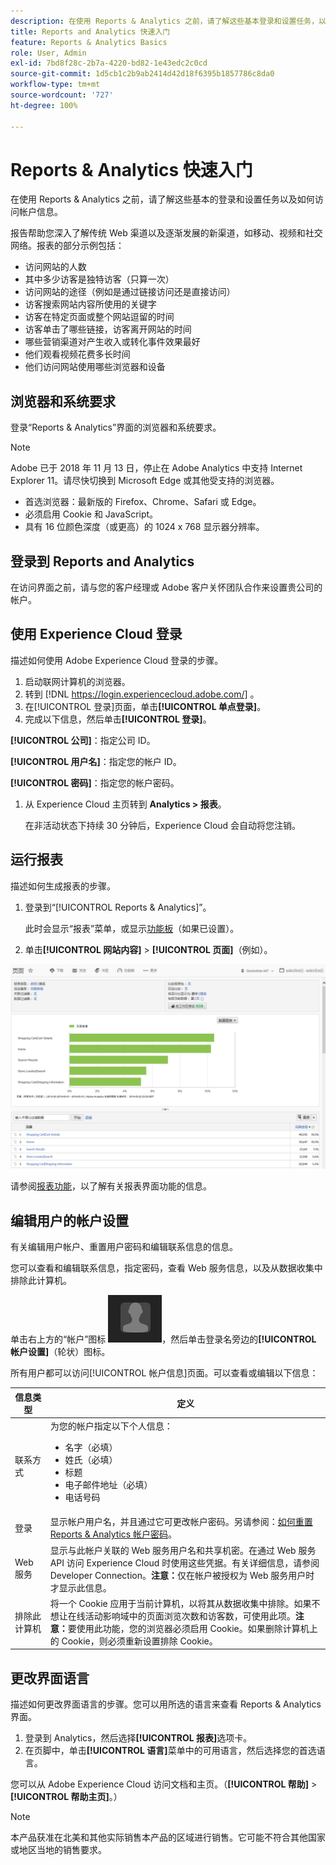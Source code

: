 ```yaml
---
description: 在使用 Reports & Analytics 之前，请了解这些基本登录和设置任务，以及如何访问帐户信息。
title: Reports and Analytics 快速入门
feature: Reports & Analytics Basics
role: User, Admin
exl-id: 7bd8f28c-2b7a-4220-bd82-1e43edc2c0cd
source-git-commit: 1d5cb1c2b9ab2414d42d18f6395b1857786c8da0
workflow-type: tm+mt
source-wordcount: '727'
ht-degree: 100%

---
```


# Reports &amp; Analytics 快速入门

在使用 Reports &amp; Analytics 之前，请了解这些基本的登录和设置任务以及如何访问帐户信息。

报告帮助您深入了解传统 Web 渠道以及逐渐发展的新渠道，如移动、视频和社交网络。报表的部分示例包括：

* 访问网站的人数
* 其中多少访客是独特访客（只算一次）
* 访问网站的途径（例如是通过链接访问还是直接访问）
* 访客搜索网站内容所使用的关键字
* 访客在特定页面或整个网站逗留的时间
* 访客单击了哪些链接，访客离开网站的时间
* 哪些营销渠道对产生收入或转化事件效果最好
* 他们观看视频花费多长时间
* 他们访问网站使用哪些浏览器和设备

## 浏览器和系统要求

登录“Reports &amp; Analytics”界面的浏览器和系统要求。

>[!NOTE]
>Adobe 已于 2018 年 11 月 13 日，停止在 Adobe Analytics 中支持 Internet Explorer 11。请尽快切换到 Microsoft Edge 或其他受支持的浏览器。

* 首选浏览器：最新版的 Firefox、Chrome、Safari 或 Edge。
* 必须启用 Cookie 和 JavaScript。
* 具有 16 位颜色深度（或更高）的 1024 x 768 显示器分辨率。

## 登录到 Reports and Analytics

在访问界面之前，请与您的客户经理或 Adobe 客户关怀团队合作来设置贵公司的帐户。

## 使用 Experience Cloud 登录

描述如何使用 Adobe Experience Cloud 登录的步骤。

1. 启动联网计算机的浏览器。
1. 转到 [!DNL https://login.experiencecloud.adobe.com/] 。
1.  在[!UICONTROL 登录]页面，单击&#x200B;**[!UICONTROL 单点登录]**。
1.  完成以下信息，然后单击&#x200B;**[!UICONTROL 登录]**。

   **[!UICONTROL 公司]**：指定公司 ID。

   **[!UICONTROL 用户名]**：指定您的帐户 ID。

   **[!UICONTROL 密码]**：指定您的帐户密码。
1. 从 Experience Cloud 主页转到 **Analytics > 报表**。

   在非活动状态下持续 30 分钟后，Experience Cloud 会自动将您注销。

## 运行报表

描述如何生成报表的步骤。

1. 登录到“[!UICONTROL Reports &amp; Analytics]”。

   此时会显示“报表”菜单，或显示[功能板](/help/analyze/reports-analytics/dashboard.md)（如果已设置）。

1.  单击&#x200B;**[!UICONTROL 网站内容]** > **[!UICONTROL 页面]**（例如）。

   ![](assets/pages_report.png)

   请参阅[报表功能](/help/analyze/reports-analytics/overview/report-overview.md)，以了解有关报表界面功能的信息。

## 编辑用户的帐户设置

有关编辑用户帐户、重置用户密码和编辑联系信息的信息。

您可以查看和编辑联系信息，指定密码，查看 Web 服务信息，以及从数据收集中排除此计算机。

单击右上方的“帐户”图标 ![](assets/account.png)，然后单击登录名旁边的&#x200B;**[!UICONTROL 帐户设置]**（轮状）图标。

所有用户都可以访问[!UICONTROL 帐户信息]页面。可以查看或编辑以下信息：

| 信息类型 | 定义 |
| --- | --- |
| 联系方式 | 为您的帐户指定以下个人信息：<ul><li>名字（必填）</li><li>姓氏（必填）</li><li>标题</li><li>电子邮件地址（必填）</li><li>电话号码</li></ul> |
| 登录 | 显示帐户用户名，并且通过它可更改帐户密码。另请参阅：[如何重置 Reports &amp; Analytics 帐户密码](https://experienceleague.adobe.com/docs/analytics/technotes/troubleshoot-login.html?lang=zh-Hans)。 |
| Web 服务 | 显示与此帐户关联的 Web 服务用户名和共享机密。在通过 Web 服务 API 访问 Experience Cloud 时使用这些凭据。有关详细信息，请参阅 Developer Connection。**注意：**&#x200B;仅在帐户被授权为 Web 服务用户时才显示此信息。 |
| 排除此计算机 | 将一个 Cookie 应用于当前计算机，以将其从数据收集中排除。如果不想让在线活动影响域中的页面浏览次数和访客数，可使用此项。**注意：**&#x200B;要使用此功能，您的浏览器必须启用 Cookie。如果删除计算机上的 Cookie，则必须重新设置排除 Cookie。 |

## 更改界面语言

描述如何更改界面语言的步骤。您可以用所选的语言来查看 Reports &amp; Analytics 界面。

1. 登录到 Analytics，然后选择&#x200B;**[!UICONTROL 报表]**&#x200B;选项卡。
1. 在页脚中，单击&#x200B;**[!UICONTROL 语言]**&#x200B;菜单中的可用语言，然后选择您的首选语言。

您可以从 Adobe Experience Cloud 访问文档和主页。（**[!UICONTROL 帮助]** > **[!UICONTROL 帮助主页]**。）

>[!NOTE]
>本产品获准在北美和其他实际销售本产品的区域进行销售。它可能不符合其他国家或地区当地的销售要求。
